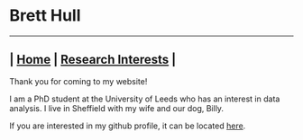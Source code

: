 
# Brett Hull
---------
| [Home](https://bretthull.github.io)  | [Research Interests](https://bretthull.github.io/research) |
----------
Thank you for coming to my website!

I am a PhD student at the University of Leeds who has an interest in data analysis. I live in Sheffield with my wife and our dog, Billy.

If you are interested in my github profile, it can be located [here](https://github.com/bretthull).
